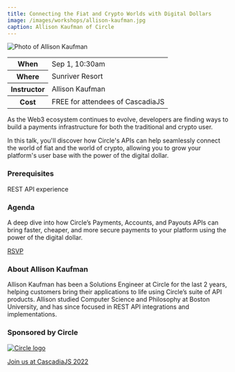 ```yaml
---
title: Connecting the Fiat and Crypto Worlds with Digital Dollars
image: /images/workshops/allison-kaufman.jpg
caption: Allison Kaufman of Circle
---
```

<div class="person"><div class="person-photo"><img src="/images/workshops/allison-kaufman.jpg" alt="Photo of Allison Kaufman"/></div></div>

<table>
    <tr><th>When</th><td>Sep 1, 10:30am</td></tr>
    <tr><th>Where</th><td>Sunriver Resort</td></tr>
    <tr><th>Instructor</th><td>Allison Kaufman</td></tr>
    <tr><th>Cost</th><td>FREE for attendees of CascadiaJS</td></tr>
</table>

As the Web3 ecosystem continues to evolve, developers are finding ways to build a payments infrastructure for both the traditional and crypto user.

In this talk, you'll discover how Circle's APIs can help seamlessly connect the world of fiat and the world of crypto, allowing you to grow your platform's user base with the power of the digital dollar.

### Prerequisites

REST API experience

### Agenda

A deep dive into how Circle’s Payments, Accounts, and Payouts APIs can bring faster, cheaper, and more secure payments to your platform using the power of the digital dollar.

<div class="cta"><a href="/home/dashboard">RSVP</a></div>

### About Allison Kaufman

Allison Kaufman has been a Solutions Engineer at Circle for the last 2 years, helping customers bring their applications to life using Circle’s suite of API products. Allison studied Computer Science and Philosophy at Boston University, and has since focused in REST API integrations and implementations.

### Sponsored by Circle

[![Circle logo](/images/sponsors/circle.png)](/sponsors/circle)

<div class="cta"><a href="/tickets">Join us at CascadiaJS 2022</a></div>
